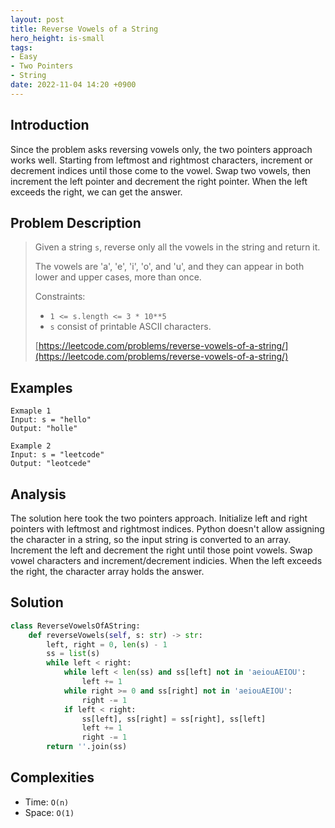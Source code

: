 ```yaml
---
layout: post
title: Reverse Vowels of a String
hero_height: is-small
tags:
- Easy
- Two Pointers
- String
date: 2022-11-04 14:20 +0900
---
```

## Introduction
Since the problem asks reversing vowels only, the two pointers approach works well.
Starting from leftmost and rightmost characters, increment or decrement indices until those come to the vowel.
Swap two vowels, then increment the left pointer and decrement the right pointer.
When the left exceeds the right, we can get the answer.

## Problem Description
> Given a string `s`, reverse only all the vowels in the string and return it.
>
> The vowels are 'a', 'e', 'i', 'o', and 'u', and they can appear in both lower and upper cases, more than once.
>
> Constraints:
> - `1 <= s.length <= 3 * 10**5`
> - `s` consist of printable ASCII characters.
>
> [https://leetcode.com/problems/reverse-vowels-of-a-string/](https://leetcode.com/problems/reverse-vowels-of-a-string/)

## Examples
```
Exmaple 1
Input: s = "hello"
Output: "holle"
```

```
Example 2
Input: s = "leetcode"
Output: "leotcede"
```

## Analysis
The solution here took the two pointers approach.
Initialize left and right pointers with leftmost and rightmost indices.
Python doesn't allow assigning the character in a string, so the input string is converted to an array.
Increment the left and decrement the right until those point vowels.
Swap vowel characters and increment/decrement indicies.
When the left exceeds the right, the character array holds the answer.

## Solution
```python
class ReverseVowelsOfAString:
    def reverseVowels(self, s: str) -> str:
        left, right = 0, len(s) - 1
        ss = list(s)
        while left < right:
            while left < len(ss) and ss[left] not in 'aeiouAEIOU':
                left += 1
            while right >= 0 and ss[right] not in 'aeiouAEIOU':
                right -= 1
            if left < right:
                ss[left], ss[right] = ss[right], ss[left]
                left += 1
                right -= 1
        return ''.join(ss)
```

## Complexities
- Time: `O(n)`
- Space: `O(1)`
